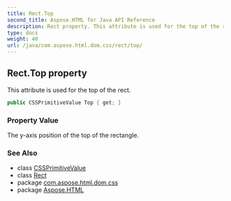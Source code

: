 ```yaml
---
title: Rect.Top
second_title: Aspose.HTML for Java API Reference
description: Rect property. This attribute is used for the top of the rect
type: docs
weight: 40
url: /java/com.aspose.html.dom.css/rect/top/
---
```

## Rect.Top property

This attribute is used for the top of the rect.

```java
public CSSPrimitiveValue Top { get; }
```

### Property Value

The y-axis position of the top of the rectangle.

### See Also

* class [CSSPrimitiveValue](../../cssprimitivevalue/)
* class [Rect](../)
* package [com.aspose.html.dom.css](../../rect/)
* package [Aspose.HTML](../../../)
